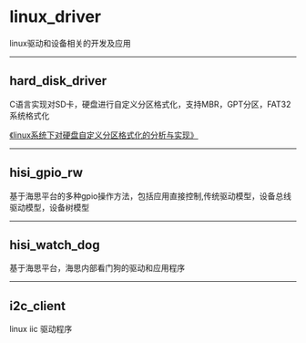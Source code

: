 # linux_driver

linux驱动和设备相关的开发及应用

----------------------------------------------------------------------------

hard_disk_driver
----------------

C语言实现对SD卡，硬盘进行自定义分区格式化，支持MBR，GPT分区，FAT32系统格式化

[《linux系统下对硬盘自定义分区格式化的分析与实现》](https://caibiao-lee.blog.csdn.net/article/details/90728506)



-----------------------------------------------------------------------------

hisi_gpio_rw
------------

基于海思平台的多种gpio操作方法，包括应用直接控制,传统驱动模型，设备总线驱动模型，设备树模型


------------------------------------------------------------------------------

hisi_watch_dog
-------------

基于海思平台，海思内部看门狗的驱动和应用程序


-----------------------------------------------------------------------------

i2c_client
-----------
linux iic 驱动程序















